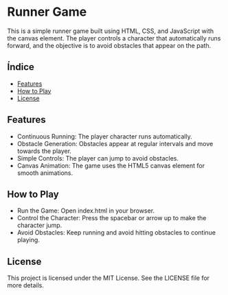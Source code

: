 # Runner Game

This is a simple runner game built using HTML, CSS, and JavaScript with the canvas element. The player controls a character that automatically runs forward, and the objective is to avoid obstacles that appear on the path.

## Índice

- [Features](#features)
- [How to Play](#howtoplay)
- [License](#License)

## Features

- Continuous Running: The player character runs automatically.
- Obstacle Generation: Obstacles appear at regular intervals and move towards the player.
- Simple Controls: The player can jump to avoid obstacles.
- Canvas Animation: The game uses the HTML5 canvas element for smooth animations.

## How to Play
- Run the Game: Open index.html in your browser.
- Control the Character: Press the spacebar or arrow up to make the character jump.
- Avoid Obstacles: Keep running and avoid hitting obstacles to continue playing.

## License
This project is licensed under the MIT License. See the LICENSE file for more details.